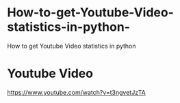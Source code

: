 # How-to-get-Youtube-Video-statistics-in-python-
How to get Youtube Video statistics in python 


# Youtube Video 
https://www.youtube.com/watch?v=t3ngvetJzTA

